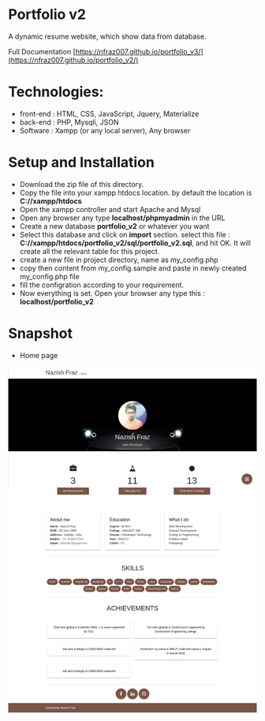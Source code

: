 # Portfolio v2
A dynamic resume website, which show data from database. 

Full Documentation [https://nfraz007.github.io/portfolio_v3/](https://nfraz007.github.io/portfolio_v2/)


# Technologies: 
* front-end : HTML, CSS, JavaScript, Jquery, Materialize 
* back-end : PHP, Mysqli, JSON
* Software : Xampp (or any local server), Any browser

# Setup and Installation
* Download the zip file of this directory.
* Copy the file into your xampp htdocs location. by default the location is **C://xampp/htdocs**
* Open the xampp controller and start Apache and Mysql
* Open any browser any type **localhost/phpmyadmin** in the URL
* Create a new database **portfolio_v2** or whatever you want
* Select this database and click on **import** section. select this file : **C://xampp/htdocs/portfolio_v2/sql/portfolio_v2.sql**, and hit OK. It will create all the relevant table for this project.
* create a new file in project directory, name as my_config.php
* copy then content from my_config.sample and paste in newly created my_config.php file
* fill the configration according to your requirement.
* Now everything is set. Open your browser any type this : **localhost/portfolio_v2**

# Snapshot

* Home page

![snapshot home page](snapshot/home.png)